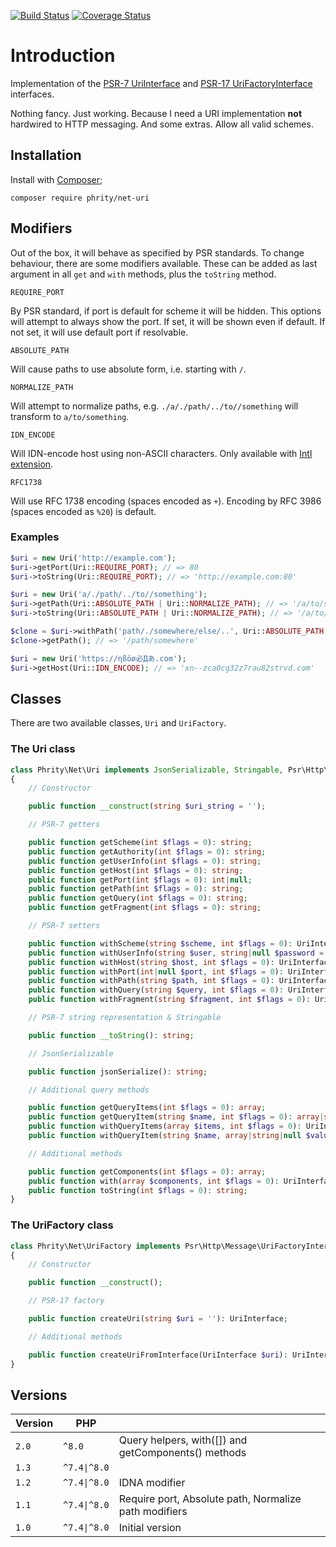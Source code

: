 [![Build Status](https://github.com/sirn-se/phrity-net-uri/actions/workflows/acceptance.yml/badge.svg)](https://github.com/sirn-se/phrity-net-uri/actions)
[![Coverage Status](https://coveralls.io/repos/github/sirn-se/phrity-net-uri/badge.svg?branch=main)](https://coveralls.io/github/sirn-se/phrity-net-uri?branch=main)

# Introduction

Implementation of the [PSR-7 UriInterface](https://www.php-fig.org/psr/psr-7/#35-psrhttpmessageuriinterface)
and [PSR-17 UriFactoryInterface](https://www.php-fig.org/psr/psr-17/#26-urifactoryinterface) interfaces.

Nothing fancy. Just working. Because I need a URI implementation **not** hardwired to HTTP messaging.
And some extras. Allow all valid schemes.

## Installation

Install with [Composer](https://getcomposer.org/);
```
composer require phrity/net-uri
```

## Modifiers

Out of the box, it will behave as specified by PSR standards.
To change behaviour, there are some modifiers available.
These can be added as last argument in all `get` and `with` methods, plus the `toString` method.

`REQUIRE_PORT`

By PSR standard, if port is default for scheme it will be hidden.
This options will attempt to always show the port.
If set, it will be shown even if default. If not set, it will use default port if resolvable.

`ABSOLUTE_PATH`

Will cause paths to use absolute form, i.e. starting with `/`.

`NORMALIZE_PATH`

Will attempt to normalize paths, e.g. `./a/./path/../to//something` will transform to `a/to/something`.

`IDN_ENCODE`

Will IDN-encode host using non-ASCII characters. Only available with [Intl extension](https://www.php.net/manual/en/intl.installation.php).

`RFC1738`

Will use RFC 1738 encoding (spaces encoded as `+`). Encoding by RFC 3986 (spaces encoded as `%20`) is default.


### Examples

```php
$uri = new Uri('http://example.com');
$uri->getPort(Uri::REQUIRE_PORT); // => 80
$uri->toString(Uri::REQUIRE_PORT); // => 'http://example.com:80'

$uri = new Uri('a/./path/../to//something');
$uri->getPath(Uri::ABSOLUTE_PATH | Uri::NORMALIZE_PATH); // => '/a/to/something'
$uri->toString(Uri::ABSOLUTE_PATH | Uri::NORMALIZE_PATH); // => '/a/to/something'

$clone = $uri->withPath('path/./somewhere/else/..', Uri::ABSOLUTE_PATH | Uri::NORMALIZE_PATH);
$clone->getPath(); // => '/path/somewhere'

$uri = new Uri('https://ηßöø必Дあ.com');
$uri->getHost(Uri::IDN_ENCODE); // => 'xn--zca0cg32z7rau82strvd.com'
```


## Classes

There are two available classes, `Uri` and `UriFactory`.

### The Uri class

```php
class Phrity\Net\Uri implements JsonSerializable, Stringable, Psr\Http\Message\UriInterface
{
    // Constructor

    public function __construct(string $uri_string = '');

    // PSR-7 getters

    public function getScheme(int $flags = 0): string;
    public function getAuthority(int $flags = 0): string;
    public function getUserInfo(int $flags = 0): string;
    public function getHost(int $flags = 0): string;
    public function getPort(int $flags = 0): int|null;
    public function getPath(int $flags = 0): string;
    public function getQuery(int $flags = 0): string;
    public function getFragment(int $flags = 0): string;

    // PSR-7 setters

    public function withScheme(string $scheme, int $flags = 0): UriInterface;
    public function withUserInfo(string $user, string|null $password = null, int $flags = 0): UriInterface;
    public function withHost(string $host, int $flags = 0): UriInterface;
    public function withPort(int|null $port, int $flags = 0): UriInterface;
    public function withPath(string $path, int $flags = 0): UriInterface;
    public function withQuery(string $query, int $flags = 0): UriInterface;
    public function withFragment(string $fragment, int $flags = 0): UriInterface;

    // PSR-7 string representation & Stringable

    public function __toString(): string;

    // JsonSerializable

    public function jsonSerialize(): string;

    // Additional query methods

    public function getQueryItems(int $flags = 0): array;
    public function getQueryItem(string $name, int $flags = 0): array|string|null;
    public function withQueryItems(array $items, int $flags = 0): UriInterface;
    public function withQueryItem(string $name, array|string|null $value, int $flags = 0): UriInterface;

    // Additional methods

    public function getComponents(int $flags = 0): array;
    public function with(array $components, int $flags = 0): UriInterface;
    public function toString(int $flags = 0): string;
}
```

### The UriFactory class

```php
class Phrity\Net\UriFactory implements Psr\Http\Message\UriFactoryInterface
{
    // Constructor

    public function __construct();

    // PSR-17 factory

    public function createUri(string $uri = ''): UriInterface;

    // Additional methods

    public function createUriFromInterface(UriInterface $uri): UriInterface;
}
```


## Versions

| Version | PHP | |
| --- | --- | --- |
| `2.0` | `^8.0` | Query helpers, with([]) and getComponents() methods |
| `1.3` | `^7.4\|^8.0` |  |
| `1.2` | `^7.4\|^8.0` | IDNA modifier |
| `1.1` | `^7.4\|^8.0` | Require port, Absolute path, Normalize path modifiers |
| `1.0` | `^7.4\|^8.0` | Initial version |
